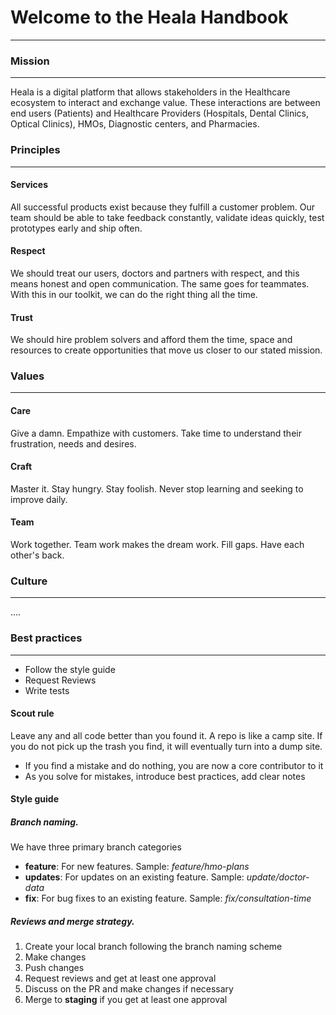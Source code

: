 # Welcome to the Heala Handbook
<hr>

### Mission
<hr>

Heala is a digital platform that allows stakeholders in the Healthcare ecosystem to interact and exchange value. These interactions are between end users (Patients) and Healthcare Providers (Hospitals, Dental Clinics, Optical Clinics), HMOs, Diagnostic centers, and Pharmacies.

### Principles
<hr>

#### Services
All successful products exist because they fulfill a customer problem. Our team should be able to take feedback constantly, validate ideas quickly, test prototypes early and ship often.

#### Respect
We should treat our users, doctors and partners with respect, and this means honest and open communication. The same goes for teammates. With this in our toolkit, we can do the right thing all the time.

#### Trust
We should hire problem solvers and afford them the time, space and resources to create opportunities that move us closer to our stated mission.

### Values
<hr>

#### Care
Give a damn. Empathize with customers. Take time to understand their frustration, needs and desires.

#### Craft
Master it. Stay hungry. Stay foolish. Never stop learning and seeking to improve daily.

#### Team
Work together. Team work makes the dream work. Fill gaps. Have each other's back.

### Culture
<hr>
....

### Best practices
<hr>
<ul>
    <li>Follow the style guide</li>
    <li>Request Reviews</li>
    <li>Write tests</li>
</ul>

#### Scout rule
Leave any and all code better than you found it. A repo is like a camp site. If you do not pick up the trash you find, it will eventually turn into a dump site.
<ul>
    <li>If you find a mistake and do nothing, you are now a core contributor to it</li>
    <li>As you solve for mistakes, introduce best practices, add clear notes</li>
</ul>

#### Style guide

##### Branch naming.
We have three primary branch categories
<ul>
    <li><strong>feature</strong>: For new features. Sample: <i>feature/hmo-plans</i> </li>
    <li><strong>updates</strong>: For updates on an existing feature. Sample: <i>update/doctor-data</i></li>
    <li><strong>fix</strong>: For bug fixes to an existing feature. Sample: <i>fix/consultation-time</i></li>
</ul>

##### Reviews and merge strategy.
<ol>
    <li>Create your local branch following the branch naming scheme</li>
    <li>Make changes</li>
    <li>Push changes</li>
    <li>Request reviews and get at least one approval</li>
    <li>Discuss on the PR and make changes if necessary</li>
    <li>Merge to <strong>staging</strong> if you get at least one approval </li>
</ol>
